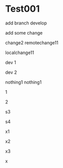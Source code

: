 # Test001

add branch develop

add some change

change2  remotechange11

localchange11

dev 1

dev 2

nothing1  nothing1

1

2

s3

s4

x1

x2

x3

x
